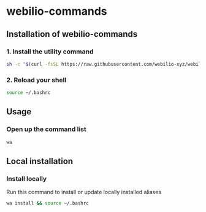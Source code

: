 # webilio-commands
## Installation of webilio-commands
### 1. Install the utility command
```bash
sh -c "$(curl -fsSL https://raw.githubusercontent.com/webilio-xyz/webilio-commands/main/install.sh)";
```

### 2. Reload your shell
```bash
source ~/.bashrc
```

## Usage
### Open up the command list
```bash
wa
```

## Local installation
### Install locally
Run this command to install or update locally installed aliases
```bash
wa install && source ~/.bashrc
```